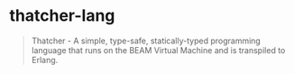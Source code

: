# thatcher-lang
> Thatcher - A simple, type-safe, statically-typed programming language that runs on the BEAM Virtual Machine and is transpiled to Erlang.